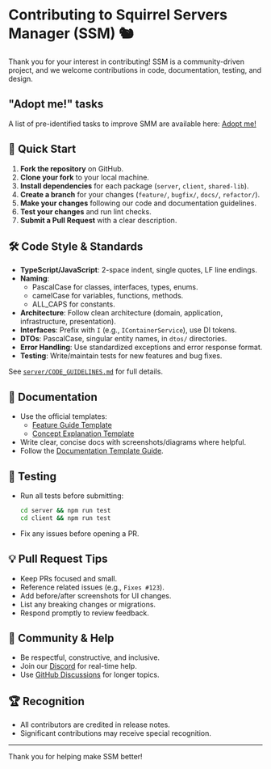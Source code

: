 # Contributing to Squirrel Servers Manager (SSM) 🐿️

Thank you for your interest in contributing! SSM is a community-driven project, and we welcome contributions in code, documentation, testing, and design.

## "Adopt me!" tasks
A list of pre-identified tasks to improve SMM are available here: [Adopt me!](https://github.com/SquirrelCorporation/SquirrelServersManager/issues?q=is%3Aissue%20state%3Aopen%20label%3A%22adopt%20me!%22)

## 🚦 Quick Start

1. **Fork the repository** on GitHub.
2. **Clone your fork** to your local machine.
3. **Install dependencies** for each package (`server`, `client`, `shared-lib`).
4. **Create a branch** for your changes (`feature/`, `bugfix/`, `docs/`, `refactor/`).
5. **Make your changes** following our code and documentation guidelines.
6. **Test your changes** and run lint checks.
7. **Submit a Pull Request** with a clear description.

## 🛠️ Code Style & Standards

- **TypeScript/JavaScript**: 2-space indent, single quotes, LF line endings.
- **Naming**:
  - PascalCase for classes, interfaces, types, enums.
  - camelCase for variables, functions, methods.
  - ALL_CAPS for constants.
- **Architecture**: Follow clean architecture (domain, application, infrastructure, presentation).
- **Interfaces**: Prefix with `I` (e.g., `IContainerService`), use DI tokens.
- **DTOs**: PascalCase, singular entity names, in `dtos/` directories.
- **Error Handling**: Use standardized exceptions and error response format.
- **Testing**: Write/maintain tests for new features and bug fixes.

See [`server/CODE_GUIDELINES.md`](server/CODE_GUIDELINES.md) for full details.

## 📝 Documentation

- Use the official templates:
  - [Feature Guide Template](/docs/templates/feature-guide-template.md)
  - [Concept Explanation Template](/docs/templates/concept-explanation-template.md)
- Write clear, concise docs with screenshots/diagrams where helpful.
- Follow the [Documentation Template Guide](/docs/developer/documentation-template).

## 🧪 Testing

- Run all tests before submitting:
  ```bash
  cd server && npm run test
  cd client && npm run test
  ```
- Fix any issues before opening a PR.

## 💡 Pull Request Tips

- Keep PRs focused and small.
- Reference related issues (e.g., `Fixes #123`).
- Add before/after screenshots for UI changes.
- List any breaking changes or migrations.
- Respond promptly to review feedback.

## 🤝 Community & Help

- Be respectful, constructive, and inclusive.
- Join our [Discord](https://discord.gg/cnQjsFCGKJ) for real-time help.
- Use [GitHub Discussions](https://github.com/SquirrelCorporation/SquirrelServersManager/discussions) for longer topics.

## 🏆 Recognition

- All contributors are credited in release notes.
- Significant contributions may receive special recognition.

---

Thank you for helping make SSM better! 